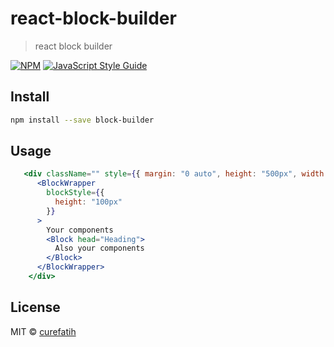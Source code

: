 # react-block-builder

> react block builder

[![NPM](https://img.shields.io/npm/v/react-block-builder.svg)](https://www.npmjs.com/package/react-block-builder) [![JavaScript Style Guide](https://img.shields.io/badge/code_style-standard-brightgreen.svg)](https://standardjs.com)

## Install

```bash
npm install --save block-builder
```

## Usage

```jsx
   <div className="" style={{ margin: "0 auto", height: "500px", width: "500px" }}>
      <BlockWrapper
        blockStyle={{
          height: "100px"
        }}
      >
        Your components
        <Block head="Heading">
          Also your components
        </Block>
      </BlockWrapper>
    </div>
```

## License

MIT © [curefatih](https://github.com/curefatih)
